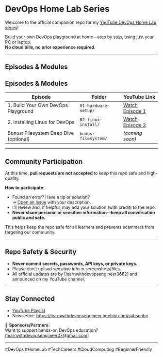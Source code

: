 # DevOps Home Lab Series

Welcome to the official companion repo for my [YouTube DevOps Home Lab series](https://youtube.com/@learnwithdevopsengineer)!

Build your own DevOps playground at home—step by step, using just your PC or laptop.  
**No cloud bills, no prior experience required.**

---

##  Episodes & Modules

## Episodes & Modules

| Episode                                 | Folder                      | YouTube Link                                     |
|------------------------------------------|-----------------------------|--------------------------------------------------|
| 1. Build Your Own DevOps Playground      | `01-hardware-setup/`        | [Watch Episode 1](https://youtu.be/29DYw69JCXY)  |
| 2. Installing Linux for DevOps           | `02-linux-install/`         | [Watch Episode 2](https://youtu.be/29DYw69JCXY)  |
| Bonus: Filesystem Deep Dive (optional)   | `bonus-filesystem/`         | *(coming soon)*                                  |

---

## Community Participation

At this time, **pull requests are not accepted** to keep this repo safe and high-quality.

**How to participate:**
- Found an error? Have a tip or solution?  
  → [Open an Issue](https://github.com/learnwithdevopsengineer3682/devops-homelab-series/issues) with your description.
- I’ll review and, if helpful, may add your solution (with credit) to the repo.
- **Never share personal or sensitive information—keep all conversation public and safe.**

This helps keep the repo safe for all learners and prevents scammers from targeting our community.

---

## Repo Safety & Security

- **Never commit secrets, passwords, API keys, or private keys.**
- Please don’t upload sensitive info in screenshots/files.
- All official updates are by [learnwithdevopsengineer3682] and announced on my YouTube channel.


---

## Stay Connected

- [YouTube Playlist](https://www.youtube.com/playlist?list=PLC3q1iUHNvtVHt9QXnWSD3anLZY63PTkt)
- Newsletter: https://learnwithdevopsengineer.beehiiv.com/subscribe

👋 **Sponsors/Partners:**  
Want to support hands-on DevOps education? [learnwithdevopsengineer07@gmail.com]

---

#DevOps #HomeLab #TechCareers #CloudComputing #BeginnerFriendly
